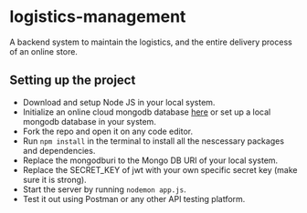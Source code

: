 # logistics-management
A backend system to maintain the logistics, and the entire delivery process of an online store.

## Setting up the project

- Download and setup Node JS in your local system.
- Initialize an online cloud mongodb database [here](https://cloud.mongodb.com) or set up a local mongodb database in your system.
- Fork the repo and open it on any code editor.
- Run ```npm install``` in the terminal to install all the nescessary packages and dependencies.
- Replace the mongodburi to the Mongo DB URI of your local system.
- Replace the SECRET_KEY of jwt with your own specific secret key (make sure it is strong).
- Start the server by running ```nodemon app.js```.
- Test it out using Postman or any other API testing platform.

  
